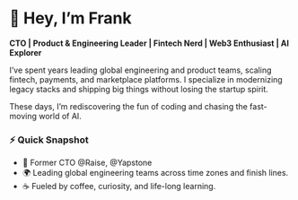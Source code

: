 # 👋 Hey, I’m Frank  

**CTO | Product & Engineering Leader | Fintech Nerd | Web3 Enthusiast | AI Explorer**

I’ve spent years leading global engineering and product teams, scaling fintech, payments, and marketplace platforms. I specialize in modernizing legacy stacks and shipping big things without losing the startup spirit.  

These days, I’m rediscovering the fun of coding and chasing the fast-moving world of AI.  

### ⚡ Quick Snapshot
- 💼 Former CTO @Raise, @Yapstone  
- 🌍 Leading global engineering teams across time zones and finish lines.     
- ☕ Fueled by coffee, curiosity, and life-long learning.  



<!--
**franksalinas/franksalinas** is a ✨ _special_ ✨ repository because its `README.md` (this file) appears on your GitHub profile.

Here are some ideas to get you started:

- 🔭 I’m currently working on ...
- 🌱 I’m currently learning ...
- 👯 I’m looking to collaborate on ...
- 🤔 I’m looking for help with ...
- 💬 Ask me about ...
- 📫 How to reach me: ...
- 😄 Pronouns: ...
- ⚡ Fun fact: ...
-->
